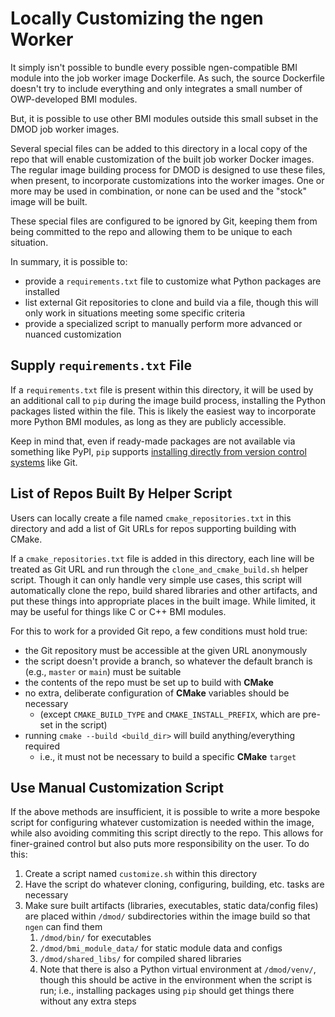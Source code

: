 # Locally Customizing the ngen Worker

It simply isn't possible to bundle every possible ngen-compatible BMI module into the job worker image Dockerfile.  As such, the source Dockerfile doesn't try to include everything and only integrates a small number of OWP-developed BMI modules.  

But, it is possible to use other BMI modules outside this small subset in the DMOD job worker images.

Several special files can be added to this directory in a local copy of the repo that will enable customization of the built job worker Docker images.  The regular image building process for DMOD is designed to use these files, when present, to incorporate customizations into the worker images.  One or more may be used in combination, or none can be used and the "stock" image will be built.

These special files are configured to be ignored by Git, keeping them from being committed to the repo and allowing them to be unique to each situation.

In summary, it is possible to:
- provide a `requirements.txt` file to customize what Python packages are installed
- list external Git repositories to clone and build via a file, though this will only work in situations meeting some specific criteria
- provide a specialized script to manually perform more advanced or nuanced customization

## Supply `requirements.txt` File

If a `requirements.txt` file is present within this directory, it will be used by an additional call to `pip` during the image build process, installing the Python packages listed within the file.  This is likely the easiest way to incorporate more Python BMI modules, as long as they are publicly accessible.  

Keep in mind that, even if ready-made packages are not available via something like PyPI, `pip` supports [installing directly from version control systems](https://pip.pypa.io/en/stable/topics/vcs-support/) like Git.

## List of Repos Built By Helper Script

Users can locally create a file named `cmake_repositories.txt` in this directory and add a list of Git URLs for repos supporting building with CMake.

If a `cmake_repositories.txt` file is added in this directory, each line will be treated as Git URL and run through the `clone_and_cmake_build.sh` helper script.  Though it can only handle very simple use cases, this script will automatically clone the repo, build shared libraries and other artifacts, and put these things into appropriate places in the built image.  While limited, it may be useful for things like C or C++ BMI modules.

For this to work for a provided Git repo, a few conditions must hold true:

- the Git repository must be accessible at the given URL anonymously
- the script doesn't provide a branch, so whatever the default branch is (e.g., `master` or `main`) must be suitable
- the contents of the repo must be set up to build with **CMake**
- no extra, deliberate configuration of **CMake** variables should be necessary 
  - (except `CMAKE_BUILD_TYPE` and `CMAKE_INSTALL_PREFIX`, which are pre-set in the script)
- running `cmake --build <build_dir>` will build anything/everything required
  - i.e., it must not be necessary to build a specific **CMake** `target`

## Use Manual Customization Script 

If the above methods are insufficient, it is possible to write a more bespoke script for configuring whatever customization is needed within the image, while also avoiding commiting this script directly to the repo.  This allows for finer-grained control but also puts more responsibility on the user.  To do this:

1. Create a script named `customize.sh` within this directory
2. Have the script do whatever cloning, configuring, building, etc. tasks are necessary
3. Make sure built artifacts (libraries, executables, static data/config files) are placed within `/dmod/` subdirectories within the image build so that `ngen` can find them
   1. `/dmod/bin/` for executables
   2. `/dmod/bmi_module_data/` for static module data and configs
   3. `/dmod/shared_libs/` for compiled shared libraries
   4. Note that there is also a Python virtual environment at `/dmod/venv/`, though this should be active in the environment when the script is run; i.e., installing packages using `pip` should get things there without any extra steps